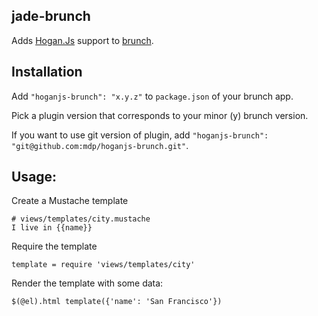 ## jade-brunch
Adds [Hogan.Js](http://twitter.github.com/hogan.js/) support to
[brunch](http://brunch.io).

## Installation
Add `"hoganjs-brunch": "x.y.z"` to `package.json` of your brunch app.

Pick a plugin version that corresponds to your minor (y) brunch version.

If you want to use git version of plugin, add
`"hoganjs-brunch": "git@github.com:mdp/hoganjs-brunch.git"`.

## Usage:

Create a Mustache template

    # views/templates/city.mustache
    I live in {{name}}

Require the template

    template = require 'views/templates/city'

Render the template with some data:

    $(@el).html template({'name': 'San Francisco'})
